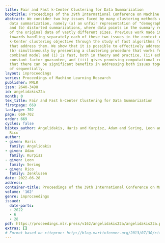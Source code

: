 ```yaml
---
title: Fair and Fast k-Center Clustering for Data Summarization
booktitle: Proceedings of the 39th International Conference on Machine Learning
abstract: We consider two key issues faced by many clustering methods when used for
  data summarization, namely (a) an unfair representation of "demographic groups”
  and (b) distorted summarizations, where data points in the summary represent subsets
  of the original data of vastly different sizes. Previous work made important steps
  towards handling separately each of these two issues in the context of the fundamental
  k-Center clustering objective through the study of fast algorithms for natural models
  that address them. We show that it is possible to effectively address both (a) and
  (b) simultaneously by presenting a clustering procedure that works for a canonical
  combined model and (i) is fast, both in theory and practice, (ii) exhibits a worst-case
  constant-factor guarantee, and (iii) gives promising computational results showing
  that there can be significant benefits in addressing both issues together instead
  of sequentially.
layout: inproceedings
series: Proceedings of Machine Learning Research
publisher: PMLR
issn: 2640-3498
id: angelidakis22a
month: 0
tex_title: Fair and Fast k-Center Clustering for Data Summarization
firstpage: 669
lastpage: 702
page: 669-702
order: 669
cycles: false
bibtex_author: Angelidakis, Haris and Kurpisz, Adam and Sering, Leon and Zenklusen,
  Rico
author:
- given: Haris
  family: Angelidakis
- given: Adam
  family: Kurpisz
- given: Leon
  family: Sering
- given: Rico
  family: Zenklusen
date: 2022-06-28
address:
container-title: Proceedings of the 39th International Conference on Machine Learning
volume: '162'
genre: inproceedings
issued:
  date-parts:
  - 2022
  - 6
  - 28
pdf: https://proceedings.mlr.press/v162/angelidakis22a/angelidakis22a.pdf
extras: []
# Format based on citeproc: http://blog.martinfenner.org/2013/07/30/citeproc-yaml-for-bibliographies/
---
```

